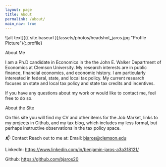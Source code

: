 ```yaml
---
layout: page
title: About
permalink: /about/
main_nav: true
---
```


![alt text]({{ site.baseurl }}/assets/photos/headshot_jaros.jpg "Profile Picture"){:.profile}

About Me

I am a Ph.D candidate in Economics in the the John E. Walker Department of Economics at Clemson University.  My research interests are in public finance, financial economics, and economic history.  I am particularly interested in federal, state, and local tax policy.   My current research focuses on state and local tax policy and state tax credits and incentives.
 
If you have any questions about my work or would like to contact me, feel free to do so.


About the Site

On this site you will find my CV and other items for the Job Market, links to my projects in Github, and my tax blog, which includes my less formal, but perhaps instructive observations in the tax policy space. 

📬 Contact
Reach out to me at:
Email: bjaros@clemson.edu

LinkedIn: https://www.linkedin.com/in/benjamin-jaros-a3a318121/

Github: https://github.com/bjaros20

